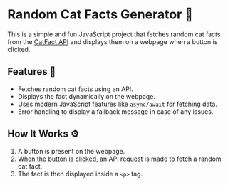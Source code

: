 # Random Cat Facts Generator 🐾

This is a simple and fun JavaScript project that fetches random cat facts from the [CatFact API](https://catfact.ninja/) and displays them on a webpage when a button is clicked.  

## Features 🚀
- Fetches random cat facts using an API.
- Displays the fact dynamically on the webpage.
- Uses modern JavaScript features like `async/await` for fetching data.
- Error handling to display a fallback message in case of any issues.

## How It Works ⚙️
1. A button is present on the webpage.
2. When the button is clicked, an API request is made to fetch a random cat fact.
3. The fact is then displayed inside a `<p>` tag.


